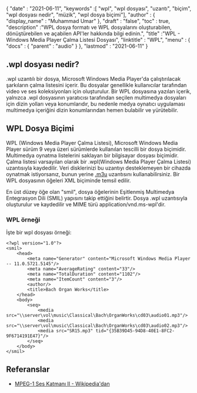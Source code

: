 {
  "date" : "2021-06-11",
  "keywords" :[ "wpl", "wpl dosyası", "uzantı", "biçim", "wpl dosyası nedir", "müzik", "wpl dosya biçimi"],
  "author" : {
    "display_name" : "Muhammad Umar"
},
  "draft" : "false",
  "toc" : true,
  "description" :"WPL dosya formatı ve WPL dosyalarını oluşturabilen, dönüştürebilen ve açabilen API'ler hakkında bilgi edinin.",
  "title" :"WPL - Windows Media Player Çalma Listesi Dosyası",
  "linktitle" : "WPL",
  "menu" : {
    "docs" : {
      "parent" : "audio"
}
},
  "lastmod" : "2021-06-11"
}

## .wpl dosyası nedir?

.wpl uzantılı bir dosya, Microsoft Windows Media Player'da çalıştırılacak şarkıların çalma listesini içerir. Bu dosyalar genellikle kullanıcılar tarafından video ve ses koleksiyonları için oluşturulur. Bir WPL dosyasına yazılan içerik, yalnızca .wpl dosyasının yaratıcısı tarafından seçilen multimedya dosyaları için dizin yolları veya konumlarıdır, bu nedenle medya oynatıcı uygulaması multimedya içeriğini dizin konumlarından hemen bulabilir ve yürütebilir.

## WPL Dosya Biçimi

WPL (Windows Media Player Çalma Listesi), Microsoft Windows Media Player sürüm 9 veya üzeri sürümlerde kullanılan tescilli bir dosya biçimidir. Multimedya oynatma listelerini saklayan bir bilgisayar dosyası biçimidir. Çalma listesi varsayılan olarak bir .wpl(Windows Media Player Çalma Listesi) uzantısıyla kaydedilir. Veri disklerinizi bu uzantıyı desteklemeyen bir cihazda oynatmak istiyorsanız, bunun yerine [.m3u](/tr/audio/m3u/) uzantısını kullanabilirsiniz. Bir WPL dosyasının öğeleri XML biçiminde temsil edilir.

En üst düzey öğe olan "smil", dosya öğelerinin Eşitlenmiş Multimedya Entegrasyon Dili (SMIL) yapısını takip ettiğini belirtir. Dosya .wpl uzantısıyla oluşturulur ve kaydedilir ve MIME türü application/vnd.ms-wpl'dir.

### WPL örneği

İşte bir wpl dosyası örneği:
```
<?wpl version="1.0"?>
<smil>
    <head>
        <meta name="Generator" content="Microsoft Windows Media Player -- 11.0.5721.5145"/>
        <meta name="AverageRating" content="33"/>
        <meta name="TotalDuration" content="1102"/>
        <meta name="ItemCount" content="3"/>
        <author/>
        <title>Bach Organ Works</title>
    </head>
    <body>
        <seq>
            <media src="\\server\vol\music\Classical\Bach\OrganWorks\cd03\audio01.mp3"/>
            <media src="\\server\vol\music\Classical\Bach\OrganWorks\cd03\audio02.mp3"/>
            <media src="SR15.mp3" tid="{35B39D45-94D8-40E1-8FC2-9F6714191E47}"/>
        </seq>
    </body>
</smil>
```




## Referanslar ##

* [MPEG-1 Ses Katmanı II - Wikipedia'dan](https://en.wikipedia.org/wiki/MPEG-1_Audio_Layer_II)

